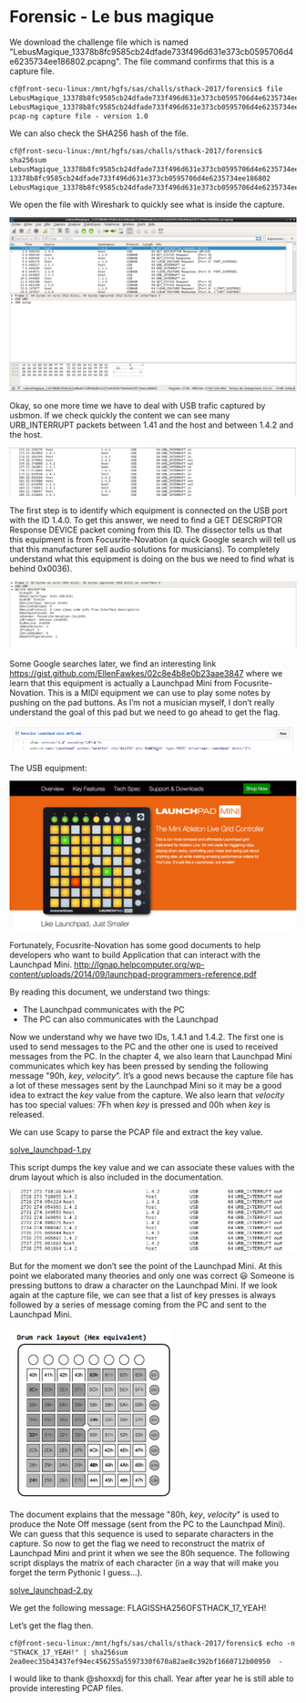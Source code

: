# Forensic - Le bus magique
We download the challenge file which is named "LebusMagique_13378b8fc9585cb24dfade733f496d631e373cb0595706d4e6235734ee186802.pcapng".
The file command confirms that this is a capture file.

```
cf@front-secu-linux:/mnt/hgfs/sas/challs/sthack-2017/forensic$ file LebusMagique_13378b8fc9585cb24dfade733f496d631e373cb0595706d4e6235734ee186802.pcapng
LebusMagique_13378b8fc9585cb24dfade733f496d631e373cb0595706d4e6235734ee186802.pcapng: pcap-ng capture file - version 1.0
```

We can also check the SHA256 hash of the file.

```
cf@front-secu-linux:/mnt/hgfs/sas/challs/sthack-2017/forensic$ sha256sum LebusMagique_13378b8fc9585cb24dfade733f496d631e373cb0595706d4e6235734ee186802.pcapng
13378b8fc9585cb24dfade733f496d631e373cb0595706d4e6235734ee186802  LebusMagique_13378b8fc9585cb24dfade733f496d631e373cb0595706d4e6235734ee186802.pcapng
```

We open the file with Wireshark to quickly see what is inside the capture.

![screen-1](/screen-1.png?raw=true)

Okay, so one more time we have to deal with USB trafic captured by usbmon. If we check quickly the content we can see many URB_INTERRUPT packets between 1.41 and the host and between 1.4.2 and the host.

![screen-2](/screen-2.png?raw=true)

The first step is to identify which equipment is connected on the USB port with the ID 1.4.0. To get this answer, we need to find a GET DESCRIPTOR Response DEVICE packet coming from this ID. The dissector tells us that this equipment is from Focusrite-Novation (a quick Google search will tell us that this manufacturer sell audio solutions for musicians). To completely understand what this equipment is doing on the bus we need to find what is behind 0x0036). 

![screen-3](/screen-3.png?raw=true)

Some Google searches later, we find an interesting link https://gist.github.com/EllenFawkes/02c8e4b8e0b23aae3847 where we learn that this equipment is actually a Launchpad Mini from Focusrite-Novation. This is a MIDI equipment we can use to play some notes by pushing on the pad buttons. As I’m not a musician myself, I don’t really understand the goal of this pad but we need to go ahead to get the flag. 

![screen-4](/screen-4.png?raw=true)

The USB equipment:

![screen-5](/screen-5.png?raw=true)

Fortunately, Focusrite-Novation has some good documents to help developers who want to build Application that can interact with the Launchpad Mini.
http://lgnap.helpcomputer.org/wp-content/uploads/2014/09/launchpad-programmers-reference.pdf

By reading this document, we understand two things:
* The Launchpad communicates with the PC
* The PC can also communicates with the Launchpad

Now we understand why we have two IDs, 1.4.1 and 1.4.2. The first one is used to send messages to the PC and the other one is used to received messages from the PC.
In the chapter 4, we also learn that Launchpad Mini communicates which key has been pressed by sending the following message "90h, *key*, *velocity*".
It’s a good news because the capture file has a lot of these messages sent by the Launchpad Mini so it may be a good idea to extract the *key* value from the capture. We also learn that *velocity* has too special values: 7Fh when *key* is pressed and 00h when *key* is released.

We can use Scapy to parse the PCAP file and extract the key value.

[solve_launchpad-1.py](https://github.com/CyrilleFranchet/2017-sthack/blob/master/solve_launchpad-1.py)

This script dumps the key value and we can associate these values with the drum layout which is also included in the documentation.

![screen-6](/screen-6.png?raw=true)

But for the moment we don’t see the point of the Launchpad Mini.
At this point we elaborated many theories and only one was correct 😃 Someone is pressing buttons to draw a character on the Launchpad Mini.
If we look again at the capture file, we can see that a list of key presses is always followed by a series of message coming from the PC and sent to the Launchpad Mini.

![screen-7](/screen-7.png?raw=true)

The document explains that the message "80h, *key*, *velocity*" is used to produce the Note Off message (sent from the PC to the Launchpad Mini).
We can guess that this sequence is used to separate characters in the capture.
So now to get the flag we need to reconstruct the matrix of Launchpad Mini and print it when we see the 80h sequence.
The following script displays the matrix of each character (in a way that will make you forget the term Pythonic I guess…).

[solve_launchpad-2.py](https://github.com/CyrilleFranchet/2017-sthack/blob/master/solve_launchpad-2.py)

We get the following message:
FLAGISSHA256OFSTHACK_17_YEAH!

Let’s get the flag then.
```
cf@front-secu-linux:/mnt/hgfs/sas/challs/sthack-2017/forensic$ echo -n "STHACK_17_YEAH!" | sha256sum
2ea0eec35b43437ef94ec456255a5597330f670a82ae8c392bf1660712b00950  -
```

I would like to thank @shoxxdj for this chall. Year after year he is still able to provide interesting PCAP files.
